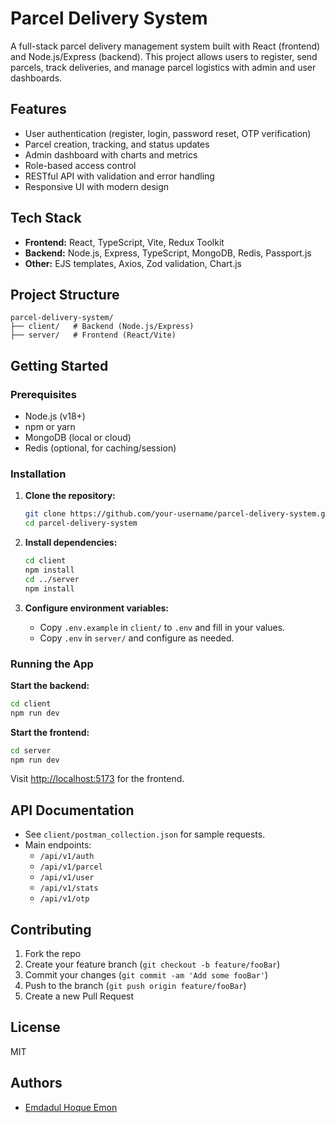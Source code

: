 # Parcel Delivery System

A full-stack parcel delivery management system built with React (frontend) and Node.js/Express (backend). This project allows users to register, send parcels, track deliveries, and manage parcel logistics with admin and user dashboards.

## Features

- User authentication (register, login, password reset, OTP verification)
- Parcel creation, tracking, and status updates
- Admin dashboard with charts and metrics
- Role-based access control
- RESTful API with validation and error handling
- Responsive UI with modern design

## Tech Stack

- **Frontend:** React, TypeScript, Vite, Redux Toolkit
- **Backend:** Node.js, Express, TypeScript, MongoDB, Redis, Passport.js
- **Other:** EJS templates, Axios, Zod validation, Chart.js

## Project Structure

```
parcel-delivery-system/
├── client/   # Backend (Node.js/Express)
├── server/   # Frontend (React/Vite)
```

## Getting Started

### Prerequisites

- Node.js (v18+)
- npm or yarn
- MongoDB (local or cloud)
- Redis (optional, for caching/session)

### Installation

1. **Clone the repository:**

   ```sh
   git clone https://github.com/your-username/parcel-delivery-system.git
   cd parcel-delivery-system
   ```

2. **Install dependencies:**

   ```sh
   cd client
   npm install
   cd ../server
   npm install
   ```

3. **Configure environment variables:**
   - Copy `.env.example` in `client/` to `.env` and fill in your values.
   - Copy `.env` in `server/` and configure as needed.

### Running the App

**Start the backend:**

```sh
cd client
npm run dev
```

**Start the frontend:**

```sh
cd server
npm run dev
```

Visit [http://localhost:5173](http://localhost:5173) for the frontend.

## API Documentation

- See `client/postman_collection.json` for sample requests.
- Main endpoints:
  - `/api/v1/auth`
  - `/api/v1/parcel`
  - `/api/v1/user`
  - `/api/v1/stats`
  - `/api/v1/otp`

## Contributing

1. Fork the repo
2. Create your feature branch (`git checkout -b feature/fooBar`)
3. Commit your changes (`git commit -am 'Add some fooBar'`)
4. Push to the branch (`git push origin feature/fooBar`)
5. Create a new Pull Request

## License

MIT

## Authors

- [Emdadul Hoque Emon](https://github.com/Emon201038)
